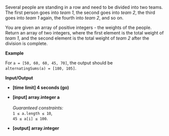 Several people are standing in a row and need to be divided into two teams. The first person goes into _team 1_, the second goes into _team 2_, the third goes into _team 1_ again, the fourth into _team 2_, and so on.

You are given an array of positive integers - the weights of the people. Return an array of two integers, where the first element is the total weight of _team 1_, and the second element is the total weight of _team 2_ after the division is complete.

__Example__

For `a = [50, 60, 60, 45, 70]`, the output should be <br />
`alternatingSums(a) = [180, 105]`.

__Input/Output__

* __[time limit] 4 seconds (go)__
* __[input] array.integer a__<br /><br />_Guaranteed constraints:_<br />`1 ≤ a.length ≤ 10`,<br />`45 ≤ a[i] ≤ 100`.

* __[output] array.integer__